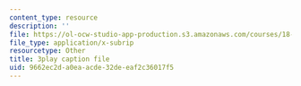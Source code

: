 ```yaml
---
content_type: resource
description: ''
file: https://ol-ocw-studio-app-production.s3.amazonaws.com/courses/18-06-linear-algebra-spring-2010/9662ec2da0eaacde32deeaf2c36017f5_QuZL5IKpO_U.srt
file_type: application/x-subrip
resourcetype: Other
title: 3play caption file
uid: 9662ec2d-a0ea-acde-32de-eaf2c36017f5
---
```

